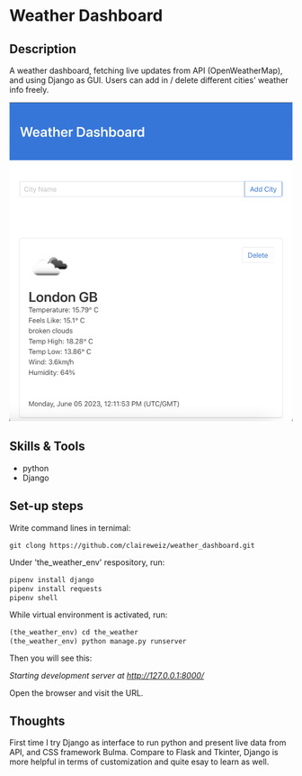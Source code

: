 <h1> Weather Dashboard </h1> 
 
<h2>Description</h2>

A weather dashboard, fetching live updates from API (OpenWeatherMap), and using Django as GUI. Users can add in / delete different cities' weather info freely.


![image](https://github.com/claireweiz/weather_dashboard/blob/main/dashboard.png)

<h2>Skills & Tools</h2>

* python
* Django

<h2>Set-up steps</h2>

Write command lines in ternimal:
```
git clong https://github.com/claireweiz/weather_dashboard.git
```

Under 'the_weather_env' respository, run:
```
pipenv install django
pipenv install requests
pipenv shell
```
While virtual environment is activated, run:
```
(the_weather_env) cd the_weather
(the_weather_env) python manage.py runserver
```
Then you will see this:

*Starting development server at http://127.0.0.1:8000/*

Open the browser and visit the URL.


<h2>Thoughts</h2>

First time I try Django as interface to run python and present live data from API, and CSS framework Bulma. Compare to Flask and Tkinter, Django is more helpful in terms of customization and quite esay to learn as well.